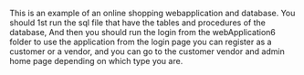 This is an example of an online shopping webapplication and database.
You should 1st run the sql file that have the tables and procedures of the database,
And then you should run the login from the webApplication6 folder to use the application from the login page you can
register as a customer or a vendor, and you can go to the customer vendor and admin home page depending on which type you are.
